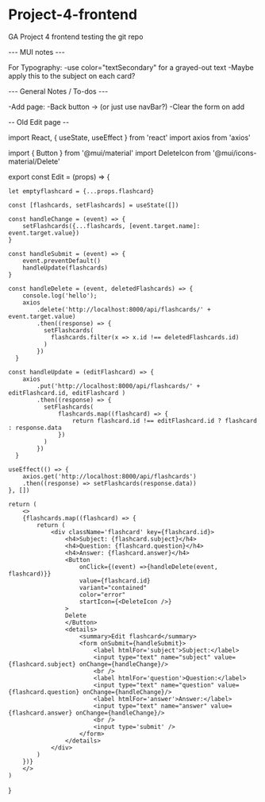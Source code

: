 # Project-4-frontend
GA Project 4 frontend
testing the git repo

--- MUI notes ---

For Typography:
-use color="textSecondary" for a grayed-out text
    -Maybe apply this to the subject on each card?


--- General Notes / To-dos ---

-Add page: 
    -Back button -> (or just use navBar?)
    -Clear the form on add


-- Old Edit page --

import React, { useState, useEffect } from 'react'
import axios from 'axios'

import { Button } from '@mui/material'
import DeleteIcon from '@mui/icons-material/Delete'

export const Edit = (props) => {

    let emptyflashcard = {...props.flashcard}

    const [flashcards, setFlashcards] = useState([])

    const handleChange = (event) => {
        setFlashcards({...flashcards, [event.target.name]: event.target.value})
    }

    const handleSubmit = (event) => {
        event.preventDefault()
        handleUpdate(flashcards)
    }

    const handleDelete = (event, deletedFlashcards) => {
        console.log('hello');
        axios
            .delete('http://localhost:8000/api/flashcards/' + event.target.value)
            .then((response) => {
              setFlashcards(
                flashcards.filter(x => x.id !== deletedFlashcards.id)
              )
            })
      }

    const handleUpdate = (editFlashcard) => {
        axios 
            .put('http://localhost:8000/api/flashcards/' + editFlashcard.id, editFlashcard )
            .then((response) => {
              setFlashcards(
                  flashcards.map((flashcard) => {
                      return flashcard.id !== editFlashcard.id ? flashcard : response.data
                  })
              )
            })
      }

    useEffect(() => {
        axios.get('http://localhost:8000/api/flashcards')
        .then((response) => setFlashcards(response.data))
    }, [])

    return (
        <>
        {flashcards.map((flashcard) => {
            return (
                <div className='flashcard' key={flashcard.id}>
                    <h4>Subject: {flashcard.subject}</h4>
                    <h4>Question: {flashcard.question}</h4>
                    <h4>Answer: {flashcard.answer}</h4>
                    <Button 
                        onClick={(event) =>{handleDelete(event, flashcard)}} 
                        value={flashcard.id}
                        variant="contained"
                        color="error"
                        startIcon={<DeleteIcon />}
                    >
                    Delete 
                    </Button>
                    <details>
                        <summary>Edit flashcard</summary>
                        <form onSubmit={handleSubmit}>
                            <label htmlFor='subject'>Subject:</label>
                            <input type="text" name="subject" value={flashcard.subject} onChange={handleChange}/>
                            <br />
                            <label htmlFor='question'>Question:</label>
                            <input type="text" name="question" value={flashcard.question} onChange={handleChange}/>
                            <label htmlFor='answer'>Answer:</label>
                            <input type="text" name="answer" value={flashcard.answer} onChange={handleChange}/>
                            <br />
                            <input type='submit' />
                        </form>
                    </details>
                </div>
            )
        })}
        </>
    )
}


